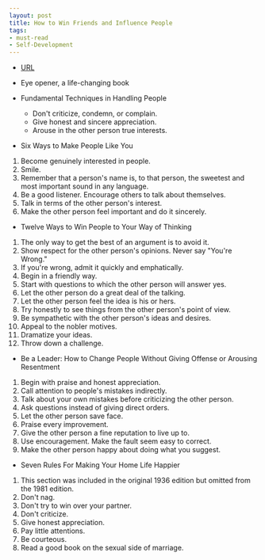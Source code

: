 ```yaml
---
layout: post
title: How to Win Friends and Influence People
tags:
- must-read
- Self-Development
---
```



- [URL](https://www.amazon.com/How-Win-Friends-Influence-People/dp/0671027034/ref=tmm_pap_swatch_0?_encoding=UTF8&qid=1497747601&sr=1-1)
- Eye opener, a life-changing book
- Fundamental Techniques in Handling People
    - Don't criticize, condemn, or complain.
    - Give honest and sincere appreciation.
    - Arouse in the other person true interests. 

- Six Ways to Make People Like You
1. Become genuinely interested in people.
2. Smile.
3. Remember that a person's name is, to that person, the sweetest and most important sound in any language.
4. Be a good listener. Encourage others to talk about themselves.
5. Talk in terms of the other person's interest.
6. Make the other person feel important and do it sincerely.

- Twelve Ways to Win People to Your Way of Thinking

1. The only way to get the best of an argument is to avoid it.
2. Show respect for the other person's opinions. Never say "You're Wrong."
3. If you're wrong, admit it quickly and emphatically.
4. Begin in a friendly way.
5. Start with questions to which the other person will answer yes.
6. Let the other person do a great deal of the talking.
7. Let the other person feel the idea is his or hers.
8. Try honestly to see things from the other person's point of view.
9. Be sympathetic with the other person's ideas and desires.
10. Appeal to the nobler motives.
11. Dramatize your ideas.
12. Throw down a challenge.

- Be a Leader: How to Change People Without Giving Offense or Arousing Resentment
1. Begin with praise and honest appreciation.
2. Call attention to people's mistakes indirectly.
3. Talk about your own mistakes before criticizing the other person.
4. Ask questions instead of giving direct orders.
5. Let the other person save face.
6. Praise every improvement.
7. Give the other person a fine reputation to live up to.
8. Use encouragement. Make the fault seem easy to correct.
9. Make the other person happy about doing what you suggest.

- Seven Rules For Making Your Home Life Happier
1. This section was included in the original 1936 edition but omitted from the 1981 edition.
2. Don't nag.
3. Don't try to win over your partner.
4. Don't criticize.
5. Give honest appreciation.
6. Pay little attentions.
7. Be courteous.
8. Read a good book on the sexual side of marriage.
